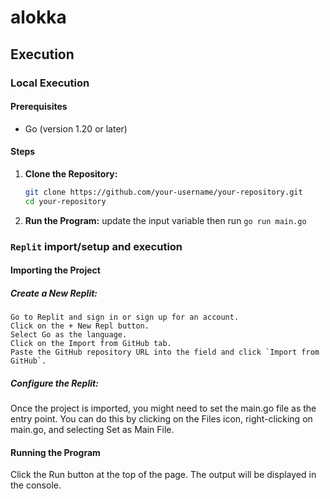 # alokka

## Execution

### Local Execution

#### Prerequisites

- Go (version 1.20 or later)

#### Steps

1. **Clone the Repository:**

   ```bash
   git clone https://github.com/your-username/your-repository.git
   cd your-repository

2. **Run the Program:**
    update the input variable then run 
    ```go run main.go```

### `Replit` import/setup and execution

#### Importing the Project
##### Create a New Replit:

    Go to Replit and sign in or sign up for an account.
    Click on the + New Repl button.
    Select Go as the language.
    Click on the Import from GitHub tab.
    Paste the GitHub repository URL into the field and click `Import from GitHub`.
##### Configure the Replit:

Once the project is imported, you might need to set the main.go file as the entry point. You can do this by clicking on the Files icon, right-clicking on main.go, and selecting Set as Main File.

#### Running the Program
Click the Run button at the top of the page. The output will be displayed in the console.